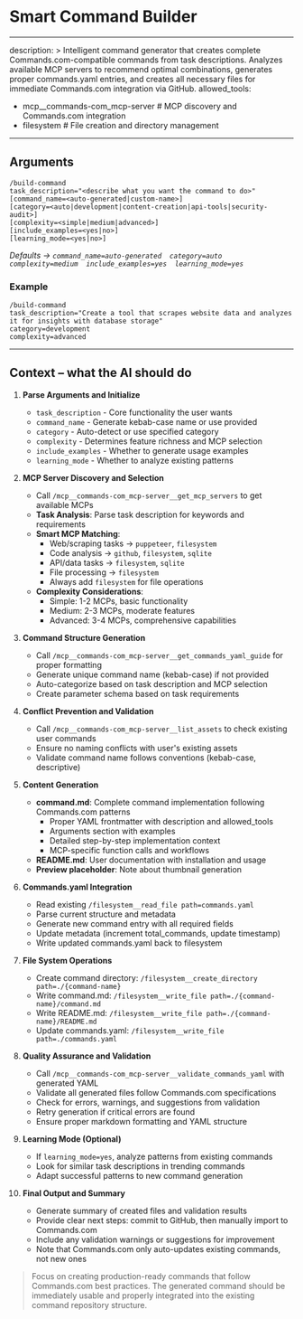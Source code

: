 # Smart Command Builder
---
description: >
  Intelligent command generator that creates complete Commands.com-compatible commands
  from task descriptions. Analyzes available MCP servers to recommend optimal combinations,
  generates proper commands.yaml entries, and creates all necessary files for immediate
  Commands.com integration via GitHub.
allowed_tools:
  - mcp__commands-com_mcp-server    # MCP discovery and Commands.com integration
  - filesystem                     # File creation and directory management
---

## Arguments

```
/build-command 
task_description="<describe what you want the command to do>"
[command_name=<auto-generated|custom-name>]
[category=<auto|development|content-creation|api-tools|security-audit>]
[complexity=<simple|medium|advanced>]
[include_examples=<yes|no>]
[learning_mode=<yes|no>]
```
*Defaults → `command_name=auto-generated  category=auto  complexity=medium  include_examples=yes  learning_mode=yes`*

### Example

```
/build-command 
task_description="Create a tool that scrapes website data and analyzes it for insights with database storage"
category=development
complexity=advanced
```

---

## Context – what the AI should do

1. **Parse Arguments and Initialize**
   * `task_description` - Core functionality the user wants
   * `command_name` - Generate kebab-case name or use provided
   * `category` - Auto-detect or use specified category
   * `complexity` - Determines feature richness and MCP selection
   * `include_examples` - Whether to generate usage examples
   * `learning_mode` - Whether to analyze existing patterns

2. **MCP Server Discovery and Selection**
   * Call `/mcp__commands-com_mcp-server__get_mcp_servers` to get available MCPs
   * **Task Analysis**: Parse task description for keywords and requirements
   * **Smart MCP Matching**:
     - Web/scraping tasks → `puppeteer`, `filesystem`
     - Code analysis → `github`, `filesystem`, `sqlite`
     - API/data tasks → `filesystem`, `sqlite`
     - File processing → `filesystem`
     - Always add `filesystem` for file operations
   * **Complexity Considerations**:
     - Simple: 1-2 MCPs, basic functionality
     - Medium: 2-3 MCPs, moderate features
     - Advanced: 3-4 MCPs, comprehensive capabilities

3. **Command Structure Generation**
   * Call `/mcp__commands-com_mcp-server__get_commands_yaml_guide` for proper formatting
   * Generate unique command name (kebab-case) if not provided
   * Auto-categorize based on task description and MCP selection
   * Create parameter schema based on task requirements

4. **Conflict Prevention and Validation**
   * Call `/mcp__commands-com_mcp-server__list_assets` to check existing user commands
   * Ensure no naming conflicts with user's existing assets
   * Validate command name follows conventions (kebab-case, descriptive)

5. **Content Generation**
   * **command.md**: Complete command implementation following Commands.com patterns
     - Proper YAML frontmatter with description and allowed_tools
     - Arguments section with examples
     - Detailed step-by-step implementation context
     - MCP-specific function calls and workflows
   * **README.md**: User documentation with installation and usage
   * **Preview placeholder**: Note about thumbnail generation

6. **Commands.yaml Integration**
   * Read existing `/filesystem__read_file path=commands.yaml`
   * Parse current structure and metadata
   * Generate new command entry with all required fields
   * Update metadata (increment total_commands, update timestamp)
   * Write updated commands.yaml back to filesystem

7. **File System Operations**
   * Create command directory: `/filesystem__create_directory path=./{command-name}`
   * Write command.md: `/filesystem__write_file path=./{command-name}/command.md`
   * Write README.md: `/filesystem__write_file path=./{command-name}/README.md`
   * Update commands.yaml: `/filesystem__write_file path=./commands.yaml`

8. **Quality Assurance and Validation**
   * Call `/mcp__commands-com_mcp-server__validate_commands_yaml` with generated YAML
   * Validate all generated files follow Commands.com specifications
   * Check for errors, warnings, and suggestions from validation
   * Retry generation if critical errors are found
   * Ensure proper markdown formatting and YAML structure

9. **Learning Mode (Optional)**
   * If `learning_mode=yes`, analyze patterns from existing commands
   * Look for similar task descriptions in trending commands
   * Adapt successful patterns to new command generation

10. **Final Output and Summary**
    * Generate summary of created files and validation results
    * Provide clear next steps: commit to GitHub, then manually import to Commands.com
    * Include any validation warnings or suggestions for improvement
    * Note that Commands.com only auto-updates existing commands, not new ones

> Focus on creating production-ready commands that follow Commands.com best practices. The generated command should be immediately usable and properly integrated into the existing command repository structure.